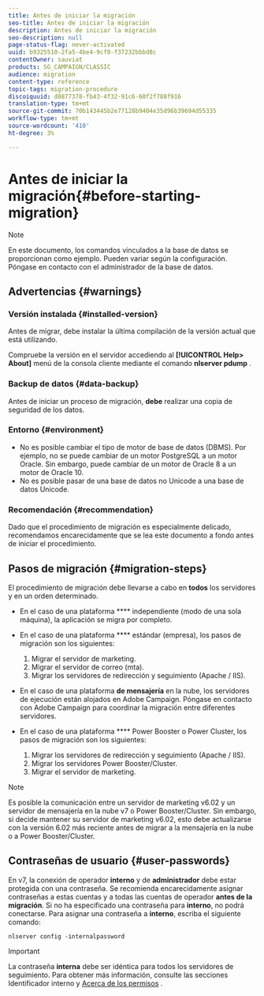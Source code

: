 ```yaml
---
title: Antes de iniciar la migración
seo-title: Antes de iniciar la migración
description: Antes de iniciar la migración
seo-description: null
page-status-flag: never-activated
uuid: b9325510-2fa5-4be4-9cf0-f37232bbbd8c
contentOwner: sauviat
products: SG_CAMPAIGN/CLASSIC
audience: migration
content-type: reference
topic-tags: migration-procedure
discoiquuid: d8877378-fb43-4f32-91c6-60f2f788f916
translation-type: tm+mt
source-git-commit: 70b143445b2e77128b9404e35d96b39694d55335
workflow-type: tm+mt
source-wordcount: '410'
ht-degree: 3%

---
```



# Antes de iniciar la migración{#before-starting-migration}

>[!NOTE]
>
>En este documento, los comandos vinculados a la base de datos se proporcionan como ejemplo. Pueden variar según la configuración. Póngase en contacto con el administrador de la base de datos.

## Advertencias {#warnings}

### Versión instalada {#installed-version}

Antes de migrar, debe instalar la última compilación de la versión actual que está utilizando.

Compruebe la versión en el servidor accediendo al **[!UICONTROL Help> About]** menú de la consola cliente mediante el comando **nlserver pdump** .

### Backup de datos {#data-backup}

Antes de iniciar un proceso de migración, **debe** realizar una copia de seguridad de los datos.

### Entorno {#environment}

* No es posible cambiar el tipo de motor de base de datos (DBMS). Por ejemplo, no se puede cambiar de un motor PostgreSQL a un motor Oracle. Sin embargo, puede cambiar de un motor de Oracle 8 a un motor de Oracle 10.
* No es posible pasar de una base de datos no Unicode a una base de datos Unicode.

### Recomendación {#recommendation}

Dado que el procedimiento de migración es especialmente delicado, recomendamos encarecidamente que se lea este documento a fondo antes de iniciar el procedimiento.

## Pasos de migración {#migration-steps}

El procedimiento de migración debe llevarse a cabo en **todos** los servidores y en un orden determinado.

* En el caso de una plataforma **** independiente (modo de una sola máquina), la aplicación se migra por completo.
* En el caso de una plataforma **** estándar (empresa), los pasos de migración son los siguientes:

   1. Migrar el servidor de marketing.
   1. Migrar el servidor de correo (mta).
   1. Migrar los servidores de redirección y seguimiento (Apache / IIS).

* En el caso de una plataforma **de mensajería** en la nube, los servidores de ejecución están alojados en Adobe Campaign. Póngase en contacto con Adobe Campaign para coordinar la migración entre diferentes servidores.
* En el caso de una plataforma **** Power Booster o Power Cluster, los pasos de migración son los siguientes:

   1. Migrar los servidores de redirección y seguimiento (Apache / IIS).
   1. Migrar los servidores Power Booster/Cluster.
   1. Migrar el servidor de marketing.

>[!NOTE]
>
>Es posible la comunicación entre un servidor de marketing v6.02 y un servidor de mensajería en la nube v7 o Power Booster/Cluster. Sin embargo, si decide mantener su servidor de marketing v6.02, esto debe actualizarse con la versión 6.02 más reciente antes de migrar a la mensajería en la nube o a Power Booster/Cluster.

## Contraseñas de usuario {#user-passwords}

En v7, la conexión de operador **interno** y de **administrador** debe estar protegida con una contraseña. Se recomienda encarecidamente asignar contraseñas a estas cuentas y a todas las cuentas de operador **antes de la migración**. Si no ha especificado una contraseña para **interno**, no podrá conectarse. Para asignar una contraseña a **interno**, escriba el siguiente comando:

```
nlserver config -internalpassword
```

>[!IMPORTANT]
>
>La contraseña **interna** debe ser idéntica para todos los servidores de seguimiento. Para obtener más información, consulte las secciones Identificador [](../../installation/using/campaign-server-configuration.md#internal-identifier) interno y [Acerca de los permisos](../../platform/using/access-management.md#about-permissions) .

